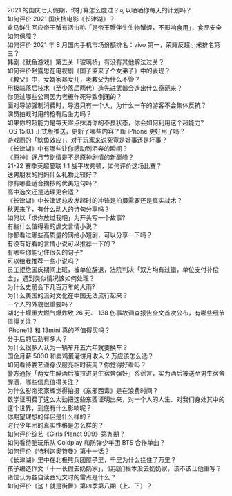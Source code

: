 2021 的国庆七天假期，你打算怎么度过？可以晒晒你每天的计划吗？  
如何评价 2021 国庆档电影《长津湖》？  
盒马鲜生回应帝王蟹有活虫称「是帝王蟹伴生生物蟹蛭，不影响食用」，食品安全如何保障？  
如何评价 2021 年 8 月国内手机市场份额排名：vivo 第一，荣耀反超小米排名第三？  
韩剧《鱿鱼游戏》第五关「玻璃桥」有没有其他解法过关？  
如何评价赵露思在电视剧《国子监来了个女弟子》中的表现？  
《教父》中，女婿家暴女儿，老教父为什么不管？  
用极端落后技术（至少落后两代）造先进武器会造出什么奇葩来？  
你见过哪些公司因为老板作死导致倒闭的？  
面对导游强制消费时，导游只有一个人，为什么一车的游客不会集体反抗？  
演员拍戏时用的枪有后坐力吗？  
如果你的超能力是每天零点抹消你的不良状态，你会如何利用这个超能力?  
iOS 15.0.1 正式版推送，更新了哪些内容？新 iPhone 更好用了吗？  
游戏圈的「鲶鱼效应」，对于玩家来说究竟是好事还是坏事？  
《长津湖》中有哪些让你感动到泪奔的瞬间？  
《原神》逐月节剧情是不是原神剧情的新巅峰？  
21-22 赛季英超曼联 1:1 战平埃弗顿，如何评价这场比赛？  
送男朋友的妈妈什么礼物比较好？  
你有哪些适合摘抄的优美短句吗？  
高中选文还是选理更合适？  
《长津湖》中长津湖总攻发起时的冲锋是拍摄需要还是真实战术？  
秋天来了，有什么动人的诗句分享吗？  
如何以「求你放过我吧」为开头写一个故事?  
有些什么值得看的虐文言情小说？  
你都看过哪些高质量的网络小短剧，可以分享一下吗？  
有没有好看的言情小说可以推荐一下的？  
有哪些你能记住很久的句子?  
可以给我推荐一些小说吗？  
员工拒绝国庆期间上班，被单位辞退，法院判决「双方均有过错，单位支付补偿金」，遇到类似情况该如何处理？  
为什么史前会下几百万年的大雨?  
为什么美国的派对文化在中国无法流行起来？  
一个人的外貌很重要吗？  
湖北十堰重大燃气爆炸致 26 死、 138 伤事故调查报告全文首次公布，有哪些细节值得关注？  
iPhone13 和 13mini 真的不值得买吗？  
分手后的后劲有多大？  
为什么很多人认为一辆车开五六年就要换车？  
国企月薪  5000 和卖鸡蛋灌饼月收入 2 万应该怎么选？  
如何看待娄艺潇穿汉服亮相时装周？你觉得好看吗？  
警方通报「两女生醉酒后被拉进男生宿舍强奸」系谣言，实为酒后被送至男生宿舍醒酒，哪些信息值得关注？  
为什么影帝梁家辉觉得拍摄《东邪西毒》是在浪费时间？  
数学证明费了这么大劲把这些东西证明出来，对一个人的人生、对我们身处其中的这个世界，到底有什么影响呢？  
你期望理想的伴侣是什么样的？  
时代少年团的真实性格是怎么样的？  
如何评价综艺《Girls Planet 999》第九期？  
如何看待酷玩乐队 Coldplay 和防弹少年团 BTS 合作单曲？  
如何评价《特利迦奥特曼》第十一话？  
《长津湖》里中在北极熊兵团屋子里，千里为什么拦住了万里？  
孩子编造作文「十一长假去奶奶家」，但我们根本没去奶奶家，该不该让他重写？  
诸位认为各自读西幻文时的雷点是什么？  
如何评价《这！就是街舞》第四季第八期（上、下）？  
